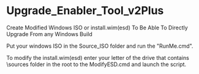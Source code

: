 # Upgrade_Enabler_Tool_v2Plus
Create Modified Windows ISO or install.wim(esd) To Be Able To Directly Upgrade From any Windows Build


Put your windows ISO in the Source_ISO folder and run the "RunMe.cmd".

To modify the install.wim(esd) enter your letter of the drive that contains \sources folder in the root to the ModifyESD.cmd and launch the script.
